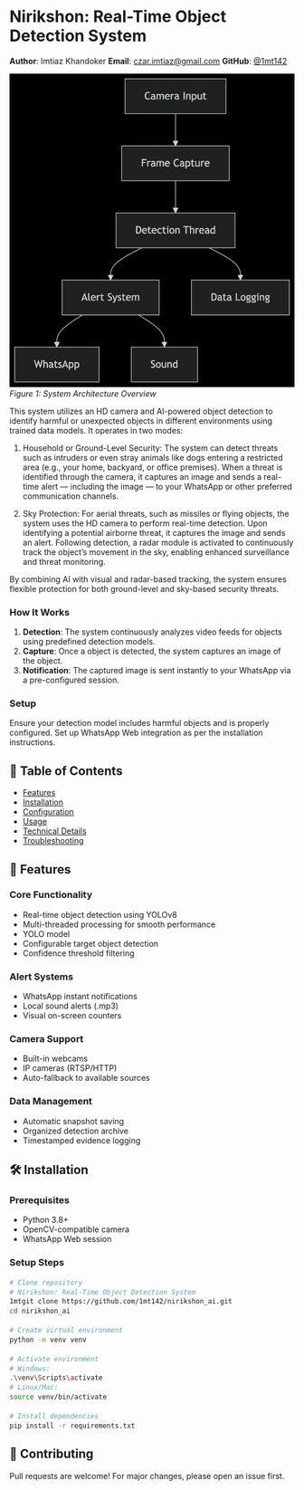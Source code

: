 # Nirikshon: Real-Time Object Detection System

**Author**: Imtiaz Khandoker
**Email**: czar.imtiaz@gmail.com
**GitHub**: [@1mt142](https://github.com/1mt142)

![System Architecture Diagram](./graph.png)  
_Figure 1: System Architecture Overview_

This system utilizes an HD camera and AI-powered object detection to identify harmful or unexpected objects in different environments using trained data models. It operates in two modes:

1. Household or Ground-Level Security:
   The system can detect threats such as intruders or even stray animals like dogs entering a restricted area (e.g., your home, backyard, or office premises). When a threat is identified through the camera, it captures an image and sends a real-time alert — including the image — to your WhatsApp or other preferred communication channels.

2. Sky Protection:
   For aerial threats, such as missiles or flying objects, the system uses the HD camera to perform real-time detection. Upon identifying a potential airborne threat, it captures the image and sends an alert. Following detection, a radar module is activated to continuously track the object’s movement in the sky, enabling enhanced surveillance and threat monitoring.

By combining AI with visual and radar-based tracking, the system ensures flexible protection for both ground-level and sky-based security threats.

### How It Works

1. **Detection**: The system continuously analyzes video feeds for objects using predefined detection models.
2. **Capture**: Once a object is detected, the system captures an image of the object.
3. **Notification**: The captured image is sent instantly to your WhatsApp via a pre-configured session.

### Setup

Ensure your detection model includes harmful objects and is properly configured. Set up WhatsApp Web integration as per the installation instructions.

## 📌 Table of Contents

- [Features](#-features)
- [Installation](#-installation)
- [Configuration](#-configuration)
- [Usage](#-usage)
- [Technical Details](#-technical-details)
- [Troubleshooting](#-troubleshooting)

## 🌟 Features

### Core Functionality

- Real-time object detection using YOLOv8
- Multi-threaded processing for smooth performance
- YOLO model
- Configurable target object detection
- Confidence threshold filtering

### Alert Systems

- WhatsApp instant notifications
- Local sound alerts (.mp3)
- Visual on-screen counters

### Camera Support

- Built-in webcams
- IP cameras (RTSP/HTTP)
- Auto-fallback to available sources

### Data Management

- Automatic snapshot saving
- Organized detection archive
- Timestamped evidence logging

## 🛠 Installation

### Prerequisites

- Python 3.8+
- OpenCV-compatible camera
- WhatsApp Web session

### Setup Steps

```bash
# Clone repository
# Nirikshon: Real-Time Object Detection System
1mtgit clone https://github.com/1mt142/nirikshon_ai.git
cd nirikshon_ai

# Create virtual environment
python -m venv venv

# Activate environment
# Windows:
.\venv\Scripts\activate
# Linux/Mac:
source venv/bin/activate

# Install dependencies
pip install -r requirements.txt
```

## 🤝 Contributing

Pull requests are welcome! For major changes, please open an issue first.
